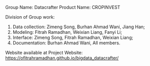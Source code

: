 Group Name: Datacrafter
Product Name: CROPINVEST

Division of Group work: 
1. Data collection: Zimeng Song, Burhan Ahmad Wani, Jiang Han;
2. Modeling: Fitrah Ramadhan, Weixian Liang, Fanyi Li;
3. Interface: Zimeng Song, Fitrah Ramadhan, Weixian Liang;
4. Documentation: Burhan Ahmad Wani, All members.

Website available at
Project Website: https://ofitrahramadhan.github.io/bigdata_datacrafter/
